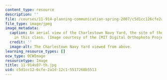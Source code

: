 ```yaml
---
content_type: resource
description: ''
file: /courses/11-914-planning-communication-spring-2007/c5d1cc126cfe2a1d12c15517260b5513_11-914s07-th.jpg
file_type: image/jpeg
image_metadata:
  caption: An aerial view of the Charlestown Navy Yard, the site of the final projects
    in this class. (Image courtesy of the [MIT Digital Orthophoto Project](http://www.mass.gov/mgis/).)
  credit: ''
  image-alt: The Charlestown Navy Yard viewed from above.
learning_resource_types: []
ocw_type: OCWImage
resourcetype: Image
title: 11-914s07-th.jpg
uid: c5d1cc12-6cfe-2a1d-12c1-5517260b5513
---
```

